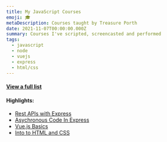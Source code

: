 ```yaml
---
title: My JavaScript Courses
emoji: 🎓
metaDescription: Courses taught by Treasure Porth
date: 2021-11-07T00:00:00.000Z
summary: Courses I've scripted, screencasted and performed
tags:
  - javascript
  - node
  - vuejs
  - express
  - html/css
---
```


#### [View a full list](https://teamtreehouse.com/treasureporth) 

#### Highlights: 
- [Rest APIs with Express](https://teamtreehouse.com/library/rest-apis-with-express)
- [Asychronous Code In Express](https://teamtreehouse.com/library/asynchronous-code-in-express)
- [Vue.js Basics](https://teamtreehouse.com/library/vuejs-basics)
- [Into to HTML and CSS](https://teamtreehouse.com/library/introduction-to-html-and-css)
